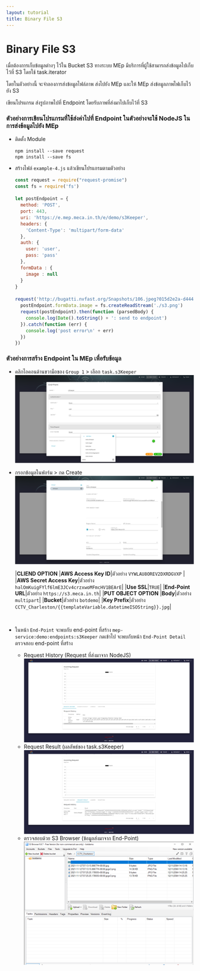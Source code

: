 ```yaml
---
layout: tutorial
title: Binary File S3
---
```


# Binary File S3

เมื่อต้องการเก็บข้อมูลต่างๆ ไว้ใน Bucket S3 ทางระบบ MEp มีบริการที่ผู้ใช้สามารถส่งข้อมูลไปเก็บไว้ที่ S3 โดยใช้ task.iterator

โดยในตัวอย่างนี้ จะจำลองการส่งข้อมูลไฟล์ภาพ ส่งไปยัง MEp และให้ MEp ส่งข้อมูลภาพไฟเก็บไว้ยัง S3

เขียนโปรแกรม ส่งรูปภาพไปที่ Endpoint โดยรับภาพที่ส่งมาไปเก็บไว้ที่ S3

### ตัวอย่างการเขียนโปรแกรมที่ใช้ส่งค่าไปที่ Endpoint ในตัวอย่างจะใช้ NodeJS ในการส่งข้อมูลไปยัง MEp

* ติดตั้ง Module

  ```
  npm install --save request
  npm install --save fs
  ```

* สร้างไฟล์ `example-4.js` แล้วเขียนโปรแกรมตามตัวอย่าง

  ```javascript
  const request = require("request-promise")
  const fs = require('fs')

  let postEndpoint = {
    method: 'POST',
    port: 443,
    uri: 'https://e.mep.meca.in.th/e/demo/s3Keeper',
    headers: {
      'Content-Type': 'multipart/form-data'
    },
    auth: {
      user: 'user',
      pass: 'pass'
    },
    formData : {
      image : null
    }
  }

  request('http://bugatti.nvfast.org/Snapshots/106.jpeg?015d2e2a-d444-4be2-aab3-9f2fb7f46d5b').pipe(fs.createWriteStream('s3.png')).on('close', function () {
    postEndpoint.formData.image = fs.createReadStream('./s3.png')
    request(postEndpoint).then(function (parsedBody) {
      console.log(Date().toString() + ': send to endpoint')
    }).catch(function (err) {
      console.log('post error\n' + err)
    })
  })
  ```

### ตัวอย่างการสร้าง Endpoint ใน MEp เพื่อรับข้อมูล

* คลิกไอคอนด้านขวามือของ `Group 1` > เลือก `task.s3Keeper`
![alt text](./images/s3Keeper/1.png 'End-Point Form')

* กรอกข้อมูลในฟอร์ม > กด Create
![alt text](./images/s3Keeper/2.png 'End-Point Form')

  |**CLIEND OPTION**
  |**AWS Access Key ID**|ตัวอย่าง `VYWLAU8OREV2DXRDGVXP` |
  |**AWS Secret Access Key**|ตัวอย่าง `halOmKuigFYlf6lmE3JCv4crzxwoMFmcHV1BEArE`|
  |**Use SSL**|`TRUE`|
  |**End-Point URL**|ตัวอย่าง `https://s3.meca.in.th`|
  |**PUT OBJECT OPTION**
  |**Body**|ตัวอย่าง `multipart`|
  |**Bucket**|ตัวอย่าง `botdemo`|
  |**Key Prefix**|ตัวอย่าง `CCTV_Charleston/{{templateVariable.datetimeISOString}}.jpg`|
  
  <br />
* ในหน้า `End-Point` จะพบกับ end-point ที่สร้าง `mep-service:demo:endpoints:s3Keeper` กดเข้าไป จะพบกับหน้า `End-Point Detail` ตรวจสอบ end-point ที่สร้าง
  * Request History (Request ที่ส่งมาจาก NodeJS)
  ![alt text](./images/s3Keeper/3.png 'Request History')
  * Request Result (ผลลัพธ์ของ task.s3Keeper)
  ![alt text](./images/s3Keeper/4.png 'Request Result')
  * ตรวจสอบด้วย S3 Browser (ข้อมูลส่งมาจาก End-Point)
  ![alt text](./images/s3Keeper/5.png 's3 Browser')
